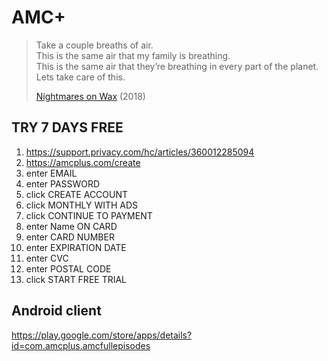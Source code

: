 # AMC+

> Take a couple breaths of air.\
> This is the same air that my family is breathing.\
> This is the same air that they’re breathing in every part of the planet.\
> Lets take care of this.
>
> [Nightmares on Wax](//youtube.com/watch?v=Vc-XzhnwpVc) (2018)

## TRY 7 DAYS FREE

1. https://support.privacy.com/hc/articles/360012285094
2. https://amcplus.com/create
3. enter EMAIL
4. enter PASSWORD
5. click CREATE ACCOUNT
6. click MONTHLY WITH ADS
7. click CONTINUE TO PAYMENT
8. enter Name ON CARD
9. enter CARD NUMBER
10. enter EXPIRATION DATE
11. enter CVC
12. enter POSTAL CODE
13. click START FREE TRIAL

## Android client

https://play.google.com/store/apps/details?id=com.amcplus.amcfullepisodes
